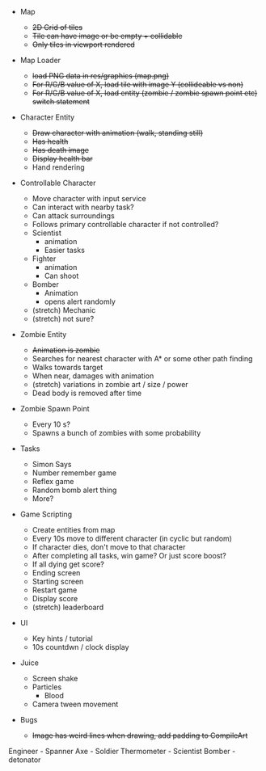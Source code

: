 
* Map
    * ~~2D Grid of tiles~~
    * ~~Tile can have image or be empty + collidable~~
    * ~~Only tiles in viewport rendered~~

* Map Loader
    * ~~load PNG data in res/graphics (map.png)~~
    * ~~For R/G/B value of X, load tile with image Y (collideable vs non)~~
    * ~~For R/G/B value of X, load entity (zombie / zombie spawn point etc) switch statement~~

* Character Entity
    * ~~Draw character with animation (walk, standing still)~~
    * ~~Has health~~
    * ~~Has death image~~
    * ~~Display health bar~~
    * Hand rendering

* Controllable Character
    * Move character with input service
    * Can interact with nearby task?
    * Can attack surroundings
    * Follows primary controllable character if not controlled?
    * Scientist
        * animation
        * Easier tasks
    * Fighter
        * animation
        * Can shoot 
    * Bomber 
        * Animation
        * opens alert randomly  
    * (stretch) Mechanic
    * (stretch) not sure?
    
* Zombie Entity
    * ~~Animation is zombie~~
    * Searches for nearest character with A* or some other path finding
    * Walks towards target
    * When near, damages with animation
    * (stretch) variations in zombie art / size / power
    * Dead body is removed after time

* Zombie Spawn Point
    * Every 10 s?
    * Spawns a bunch of zombies with some probability

* Tasks
    * Simon Says
    * Number remember game
    * Reflex game
    * Random bomb alert thing
    * More?

* Game Scripting
    * Create entities from map
    * Every 10s move to different character (in cyclic but random)
    * If character dies, don't move to that character
    * After completing all tasks, win game? Or just score boost?
    * If all dying get score?
    * Ending screen
    * Starting screen
    * Restart game
    * Display score
    * (stretch) leaderboard

* UI
    * Key hints / tutorial
    * 10s countdwn / clock display

* Juice
    * Screen shake
    * Particles
        * Blood
    * Camera tween movement

* Bugs
    * ~~Image has weird lines when drawing, add padding to CompileArt~~

Engineer - Spanner
Axe - Soldier
Thermometer - Scientist
Bomber - detonator

